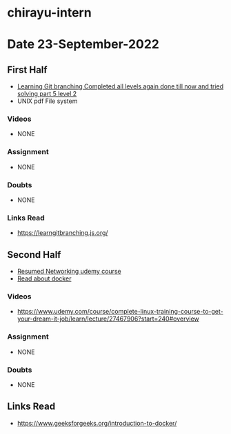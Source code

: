 # chirayu-intern

# Date 23-September-2022

## First Half

- [Learning Git branching Completed all levels again done till now and tried solving part 5 level 2](https://learngitbranching.js.org/)
- UNIX pdf File system
### Videos

- NONE

### Assignment

- NONE
### Doubts

- NONE

### Links Read

- https://learngitbranching.js.org/

## Second Half  

- [Resumed Networking udemy course](https://www.udemy.com/course/complete-linux-training-course-to-get-your-dream-it-job/learn/lecture/27467906?start=240#overview)
- [Read about docker](https://www.geeksforgeeks.org/introduction-to-docker/)
### Videos
      
- https://www.udemy.com/course/complete-linux-training-course-to-get-your-dream-it-job/learn/lecture/27467906?start=240#overview

### Assignment

- NONE 

### Doubts

- NONE

## Links Read

- https://www.geeksforgeeks.org/introduction-to-docker/
